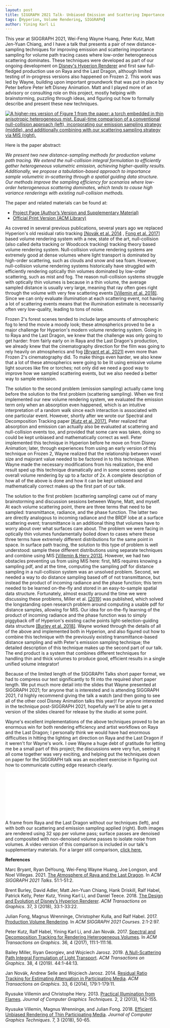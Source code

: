 ```yaml
---
layout: post
title: SIGGRAPH 2021 Talk- Unbiased Emission and Scattering Importance Sampling for Heterogeneous Volumes
tags: [Hyperion, Volume Rendering, SIGGRAPH]
author: Yining Karl Li
---
```


This year at SIGGRAPH 2021, Wei-Feng Wayne Huang, Peter Kutz, Matt Jen-Yuan Chiang, and I have a talk that presents a pair of new distance-sampling techniques for improving emission and scattering importance sampling for volume path tracing cases where low-order heterogeneous scattering dominates.
These techniques were developed as part of our ongoing development on [Disney's Hyperion Renderer](https://www.disneyanimation.com/technology/hyperion/) and first saw full-fledged production use on Raya and the Last Dragon, although limited testing of in-progress versions also happened on Frozen 2.
This work was led by Wayne, building upon important groundwork that was put in place by Peter before Peter left Disney Animation.
Matt and I played more of an advisory or consulting role on this project, mostly helping with brainstorming, puzzling through ideas, and figuring out how to formally describe and present these new techniques.

[![A higher-res version of Figure 1 from the paper: a torch embedded in thin anisotropic heterogeneous mist. Equal-time comparison of a conventional null-collision approach (left), incorporating our emission sampling strategy (middle), and additionally combining with our scattering sampling strategy via MIS (right).]({{site.url}}/content/images/2021/Aug/unbiased-emission-and-scattering-volumes/preview/teaser.jpg)]({{site.url}}/content/images/2021/Aug/unbiased-emission-and-scattering-volumes/teaser.png)

Here is the paper abstract:

_We present two new distance-sampling methods for production volume path tracing. We extend the null-collision integral formulation to efficiently gather heterogeneous volumetric emission, achieving higher-quality results. Additionally, we propose a tabulation-based approach to importance sample volumetric in-scattering through a spatial guiding data structure. Our methods improve the sampling efficiency for scenarios where low-order heterogeneous scattering dominates, which tends to cause high variance renderings with existing null-collision methods._

The paper and related materials can be found at:

* [Project Page (Author’s Version and Supplementary Material)](https://www.yiningkarlli.com/projects/emissionscattervolumes.html)
* [Official Print Version (ACM Library)](https://dl.acm.org/doi/10.1145/3450623.3464644)

As covered in several previous publications, several years ago we replaced Hyperion's old residual ratio tracking [\[Novák et al. 2014](https://dl.acm.org/citation.cfm?id=2661292) , [Fong et al. 2017\]](http://graphics.pixar.com/library/ProductionVolumeRendering) based volume rendering system with a new, state of the art, null-collision (also called delta tracking or Woodcock tracking) tracking theory based volume rendering system.
Null-collision volume rendering systems are extremely good at dense volumes where light transport is dominated by high-order scattering, such as clouds and snow and sea foam.
However, null-collision volume rendering systems historically have struggled with efficiently rendering optically thin volumes dominated by low-order scattering, such as mist and fog.
The reason null-collision systems struggle with optically thin volumes is because in a thin volume, the average sampled distance is usually very large, meaning that ray often goes right through the volume with very few scattering events [[Villemin et al. 2018]](http://jcgt.org/published/0007/03/03/).
Since we can only evaluate illumination at each scattering event, not having a lot of scattering events means that the illumination estimate is necessarily often very low-quality, leading to tons of noise.

Frozen 2's forest scenes tended to include large amounts of atmospheric fog to lend the movie a moody look; these atmospherics proved to be a major challenge for Hyperion's modern volume rendering system.
Going in to Raya and the Last Dragon, we knew that the challenge was only going to get harder: from fairly early on in Raya and the Last Dragon's production, we already knew that the cinematography direction for the film was going to rely heavily on atmospherics and fog [[Bryant et al. 2021]](https://doi.org/10.1145/3450623.3464676) even more than Frozen 2's cinematography did.
To make things even harder, we also knew that a lot of these atmospherics were going to be lit using emissive volume light sources like fire or torches; not only did we need a good way to improve how we sampled scattering events, but we also needed a better way to sample emission.

The solution to the second problem (emission sampling) actually came long before the solution to the first problem (scattering sampling).
When we first implemented our new volume rendering system, we evaluated the emission term only when an absorption even happened, which is an intuitive interpretation of a random walk since each interaction is associated with one particular event.
However, shortly after we wrote our Spectral and Decomposition Tracking paper [[Kutz et al. 2017]](https://doi.org/10.1145/3072959.3073665), Peter realized that absorption and emission can actually also be evaluated at scattering and null-collision events too, and provided that some care was taken, doing so could be kept unbiased and mathematically correct as well.
Peter implemented this technique in Hyperion before he move on from Disney Animation; later, through experiences from using an early version of this technique on Frozen 2, Wayne realized that the relationship between voxel size and majorant value needed to be factored in to this technique.
When Wayne made the necessary modifications from his realization, the end result sped up this technique dramatically and in some scenes sped up overall volume rendering by up to a factor of 2x.
A complete description of how all of the above is done and how it can be kept unbiased and mathematically correct makes up the first part of our talk.

The solution to the first problem (scattering sampling) came out of many brainstorming and discussion sessions between Wayne, Matt, and myself.
At each volume scattering point, there are three terms that need to be sampled: transmittance, radiance, and the phase function.
The latter two are directly analogous to incoming radiance and the BRDF lobe at a surface scattering event; transmittance is an additional thing that volumes have to worry about over what surfaces care about.
The problem we were facing in optically thin volumes fundamentally boiled down to cases where these three terms have extremely different distributions for the same point in space.
In surface path tracing, the solution to this type of problem is well understood: sample these different distributions using separate techniques and combine using MIS [[Villemin & Hery 2013]](http://jcgt.org/published/0002/02/10/).
However, we had two obstacles preventing us from using MIS here: first, MIS requires knowing a sampling pdf, and at the time, computing the sampling pdf for distance sampling in a null-collision system was an unsolved problem.
Second, we needed a way to do distance sampling based off of not transmittance, but instead the product of incoming radiance and the phase function; this term needed to be learned on-the-fly and stored in an easy-to-sample spatial data structure.
Fortunately, almost exactly around the time we were discussing these problems, Miller et al. [[2019]](https://doi.org/10.1145/3306346.3323025) was published, which solved the longstanding open research problem around computing a usable pdf for distance samples, allowing for MIS.
Our idea for on-the-fly learning of the product of incoming radiance and the phase function was to simply piggyback off of Hyperion's existing cache points light-selection-guiding data structure [[Burley et al. 2018]](https://doi.org/10.1145/3182159).
Wayne worked through the details of all of the above and implemented both in Hyperion, and also figured out how to combine this technique with the previously existing transmittance-based distance sampling and with Peter's emission sampling technique; the detailed description of this technique makes up the second part of our talk.
The end product is a system that combines different techniques for handling thin and thick volumes to produce good, efficient results in a single unified volume integrator!

Because of the limited length of the SIGGRAPH Talks short paper format, we had to compress our text significantly to fit into the required short paper length.
We put much more detail into the slides that Wayne presented at SIGGRAPH 2021; for anyone that is interested and is attending SIGGRAPH 2021, I'd highly recommend giving the talk a watch (and then going to see all of the other cool Disney Animation talks this year)!
For anyone interested in the technique post-SIGGRAPH 2021, hopefully we'll be able to get a version of the slides cleared for release by the studio at some point.

Wayne's excellent implementations of the above techniques proved to be an enormous win for both rendering efficiency and artist workflows on Raya and the Last Dragon; I personally think we would have had enormous difficulties in hitting the lighting art direction on Raya and the Last Dragon if it weren't for Wayne's work.
I owe Wayne a huge debt of gratitude for letting me be a small part of this project; the discussions were very fun, seeing it all come together was very exciting, and helping put the techniques down on paper for the SIGGRAPH talk was an excellent exercise in figuring out how to communicate cutting edge research clearly.

<div class='embed-container-cinema'>
<iframe src="/content/images/2021/Aug/unbiased-emission-and-scattering-volumes/comparisons/beforeaftercomparison_crop_embed.html" frameborder="0" border="0" scrolling="no"></iframe></div>
<div class="figcaption">A frame from Raya and the Last Dragon without our techniques (left), and with both our scattering and emission sampling applied (right). Both images are rendered using 32 spp per volume pass; surface passes are denoised and composited with non-denoised volume passes to isolate noise from volumes. A video version of this comparison is included in our talk's supplementary materials. For a larger still comparison, <a href="/content/images/2021/Aug/unbiased-emission-and-scattering-volumes/comparisons/beforeaftercomparison_crop.html">click here.</a></div>

**References**

Marc Bryant, Ryan DeYoung, Wei-Feng Wayne Huang, Joe Longson, and Noel Villegas. 2021. [The Atmosphere of Raya and the Last Dragon](https://doi.org/10.1145/3450623.3464676). In _ACM SIGGRAPH 2021 Talks_. 51:1-51:2.

Brent Burley, David Adler, Matt Jen-Yuan Chiang, Hank Driskill, Ralf Habel, Patrick Kelly, Peter Kutz, Yining Karl Li, and Daniel Teece. 2018. [The Design and Evolution of Disney’s Hyperion Renderer](https://doi.org/10.1145/3182159). _ACM Transactions on Graphics_. 37, 3 (2018), 33:1-33:22.

Julian Fong, Magnus Wrenninge, Christopher Kulla, and Ralf Habel. 2017. [Production Volume Rendering](http://graphics.pixar.com/library/ProductionVolumeRendering). In _ACM SIGGRAPH 2021 Courses_. 2:1-2:97.

Peter Kutz, Ralf Habel, Yining Karl Li, and Jan Novák. 2017. [Spectral and Decomposition Tracking for Rendering Heterogeneous Volumes](https://doi.org/10.1145/3072959.3073665). In _ACM Transactions on Graphics_. 36, 4 (2017), 111:1-111:16.

Bailey Miller, Iliyan Georgiev, and Wojciech Jarosz. 2019. [A Null-Scattering Path Integral Formulation of Light Transport](https://dl.acm.org/doi/10.1145/3306346.3323025). _ACM Transactions on Graphics_. 38, 4 (2019). 44:1-44:13.

Jan Novák, Andrew Selle and Wojciech Jarosz. 2014. [Residual Ratio Tracking for Estimating Attenuation in Participating Media](https://dl.acm.org/citation.cfm?id=2661292). _ACM Transactions on Graphics_. 33, 6 (2014), 179:1-179:11.

Ryusuke Villemin and Christophe Hery. 2013. [Practical Illumination from Flames](http://jcgt.org/published/0002/02/10/). _Journal of Computer Graphics Techniques_. 2, 2 (2013), 142-155.

Ryusuke Villemin, Magnus Wrenninge, and Julian Fong. 2018. [Efficient Unbiased Rendering of Thin Participating Media](http://jcgt.org/published/0007/03/03/). _Journal of Computer Graphics Techniques_. 7, 3 (2018), 50-65.
